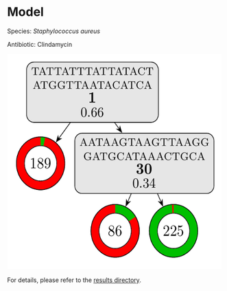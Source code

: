 
# Model

Species: *Staphylococcus aureus*

Antibiotic: Clindamycin

<img src="./model.png" width=500 height=500 />

For details, please refer to the [results directory](../../../../../results/cart_b/staphylococcus%20aureus/clindamycin/repeat_4/).

